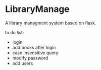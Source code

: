 # LibraryManage
A library managment system based on flask.

to do list:
- login
- add books after login
- case insensitive query
- modify password
- add users